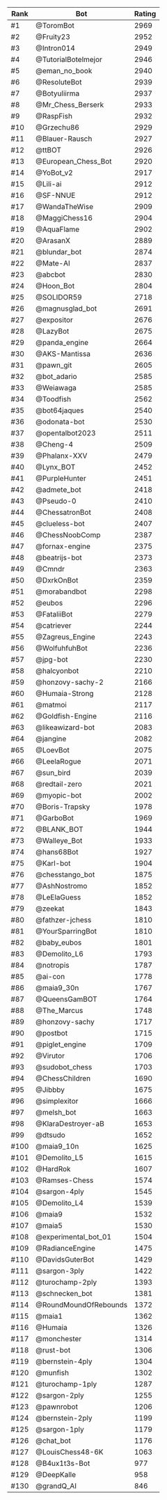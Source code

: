 Rank|Bot|Rating
---|---|---
#1|@ToromBot|2969
#2|@Fruity23|2952
#3|@Intron014|2949
#4|@TutorialBotelmejor|2946
#5|@eman_no_book|2940
#6|@ResoluteBot|2939
#7|@Botyuliirma|2937
#8|@Mr_Chess_Berserk|2933
#9|@RaspFish|2932
#10|@Grzechu86|2929
#11|@Blauer-Rausch|2927
#12|@ttBOT|2926
#13|@European_Chess_Bot|2920
#14|@YoBot_v2|2917
#15|@Lili-ai|2912
#16|@SF-NNUE|2912
#17|@WandaTheWise|2909
#18|@MaggiChess16|2904
#19|@AquaFlame|2902
#20|@ArasanX|2889
#21|@blundar_bot|2874
#22|@Mate-AI|2837
#23|@abcbot|2830
#24|@Hoon_Bot|2804
#25|@SOLIDOR59|2718
#26|@magnusglad_bot|2691
#27|@expositor|2676
#28|@LazyBot|2675
#29|@panda_engine|2664
#30|@AKS-Mantissa|2636
#31|@pawn_git|2605
#32|@bot_adario|2585
#33|@Weiawaga|2585
#34|@Toodfish|2562
#35|@bot64jaques|2540
#36|@odonata-bot|2530
#37|@opentalbot2023|2511
#38|@Cheng-4|2509
#39|@Phalanx-XXV|2479
#40|@Lynx_BOT|2452
#41|@PurpleHunter|2451
#42|@admete_bot|2418
#43|@Pseudo-0|2410
#44|@ChessatronBot|2408
#45|@clueless-bot|2407
#46|@ChessNoobComp|2387
#47|@fornax-engine|2375
#48|@beatrijs-bot|2373
#49|@Cmndr|2363
#50|@DxrkOnBot|2359
#51|@morabandbot|2298
#52|@eubos|2296
#53|@FataliiBot|2279
#54|@catriever|2244
#55|@Zagreus_Engine|2243
#56|@WolfuhfuhBot|2236
#57|@jpg-bot|2230
#58|@halcyonbot|2210
#59|@honzovy-sachy-2|2166
#60|@Humaia-Strong|2128
#61|@matmoi|2117
#62|@Goldfish-Engine|2116
#63|@likeawizard-bot|2083
#64|@jangine|2082
#65|@LoevBot|2075
#66|@LeelaRogue|2071
#67|@sun_bird|2039
#68|@redtail-zero|2021
#69|@myopic-bot|2002
#70|@Boris-Trapsky|1978
#71|@GarboBot|1969
#72|@BLANK_BOT|1944
#73|@Walleye_Bot|1933
#74|@hans68Bot|1927
#75|@Karl-bot|1904
#76|@chesstango_bot|1875
#77|@AshNostromo|1852
#78|@LeElaGuess|1852
#79|@zeekat|1843
#80|@fathzer-jchess|1810
#81|@YourSparringBot|1810
#82|@baby_eubos|1801
#83|@Demolito_L6|1793
#84|@notropis|1787
#85|@ai-con|1778
#86|@maia9_30n|1767
#87|@QueensGamBOT|1764
#88|@The_Marcus|1748
#89|@honzovy-sachy|1717
#90|@postbot|1715
#91|@piglet_engine|1709
#92|@Virutor|1706
#93|@sudobot_chess|1703
#94|@ChessChildren|1690
#95|@Jibbby|1675
#96|@simplexitor|1666
#97|@melsh_bot|1663
#98|@KlaraDestroyer-aB|1653
#99|@dtsudo|1652
#100|@maia9_10n|1625
#101|@Demolito_L5|1615
#102|@HardRok|1607
#103|@Ramses-Chess|1574
#104|@sargon-4ply|1545
#105|@Demolito_L4|1539
#106|@maia9|1532
#107|@maia5|1530
#108|@experimental_bot_01|1504
#109|@RadianceEngine|1475
#110|@DavidsGuterBot|1429
#111|@sargon-3ply|1422
#112|@turochamp-2ply|1393
#113|@schnecken_bot|1381
#114|@RoundMoundOfRebounds|1372
#115|@maia1|1362
#116|@Humaia|1326
#117|@monchester|1314
#118|@rust-bot|1306
#119|@bernstein-4ply|1304
#120|@munfish|1302
#121|@turochamp-1ply|1287
#122|@sargon-2ply|1255
#123|@pawnrobot|1206
#124|@bernstein-2ply|1199
#125|@sargon-1ply|1179
#126|@chat_bot|1176
#127|@LouisChess48-6K|1063
#128|@B4ux1t3s-Bot|977
#129|@DeepKalle|958
#130|@grandQ_AI|846
